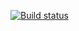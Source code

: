 [![Build status](https://ci.appveyor.com/api/projects/status/8rhh0r9si19s2iv5?svg=true)](https://ci.appveyor.com/project/Obelianko/2-3-2-testmode)

